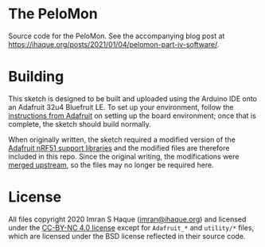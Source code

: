 # The PeloMon

Source code for the PeloMon. See the accompanying blog post at
https://ihaque.org/posts/2021/01/04/pelomon-part-iv-software/.

# Building

This sketch is designed to be built and uploaded using the Arduino IDE onto
an Adafruit 32u4 Bluefruit LE. To set up your environment, follow the
[instructions from Adafruit](https://learn.adafruit.com/adafruit-feather-32u4-bluefruit-le/setup)
on setting up the board environment; once that is complete, the sketch should
build normally.

When originally written, the sketch required a modified version of the
[Adafruit nRF51 support libraries](https://github.com/adafruit/Adafruit_BluefruitLE_nRF51)
and the modified files are therefore included in this repo. Since the original writing,
the modifications were [merged upstream](https://github.com/adafruit/Adafruit_BluefruitLE_nRF51/pull/56),
so the files may no longer be required here.

# License

All files copyright 2020 Imran S Haque (imran@ihaque.org) and licensed
under the [CC-BY-NC 4.0 license](https://creativecommons.org/licenses/by-nc/4.0/)
except for `Adafruit_*` and `utility/*` files, which are licensed under the
BSD license reflected in their source code.


